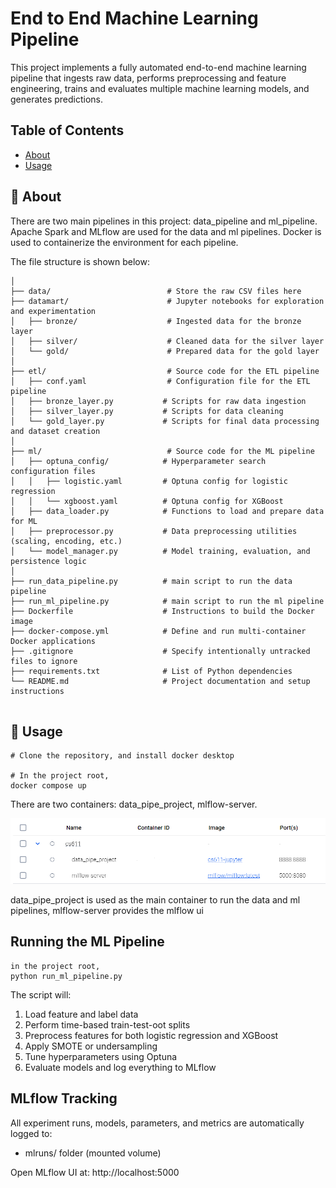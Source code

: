 
# End to End Machine Learning Pipeline
This project implements a fully automated end-to-end machine learning pipeline that ingests raw data, performs preprocessing and feature engineering, trains and evaluates multiple machine learning models, and generates predictions. 
## Table of Contents
- [About](#-about)
- [Usage](#-how-to-build)

## 🚀 About
There are two main pipelines in this project: data_pipeline and ml_pipeline. Apache Spark and MLflow are used for the data and ml pipelines. Docker is used to containerize the environment for each pipeline. 

The file structure is shown below:
```
│
├── data/                          # Store the raw CSV files here
├── datamart/                      # Jupyter notebooks for exploration and experimentation
│   ├── bronze/                    # Ingested data for the bronze layer 
│   ├── silver/                    # Cleaned data for the silver layer
│   └── gold/                      # Prepared data for the gold layer
│
├── etl/                           # Source code for the ETL pipeline
│   ├── conf.yaml                  # Configuration file for the ETL pipeline
│   ├── bronze_layer.py           # Scripts for raw data ingestion 
│   ├── silver_layer.py           # Scripts for data cleaning
│   └── gold_layer.py             # Scripts for final data processing and dataset creation
│
├── ml/                            # Source code for the ML pipeline
│   ├── optuna_config/            # Hyperparameter search configuration files
│   │   ├── logistic.yaml         # Optuna config for logistic regression
│   │   └── xgboost.yaml          # Optuna config for XGBoost
│   ├── data_loader.py            # Functions to load and prepare data for ML
│   ├── preprocessor.py           # Data preprocessing utilities (scaling, encoding, etc.)
│   └── model_manager.py          # Model training, evaluation, and persistence logic
│
├── run_data_pipeline.py          # main script to run the data pipeline
├── run_ml_pipeline.py            # main script to run the ml pipeline
├── Dockerfile                    # Instructions to build the Docker image
├── docker-compose.yml            # Define and run multi-container Docker applications
├── .gitignore                    # Specify intentionally untracked files to ignore
├── requirements.txt              # List of Python dependencies
└── README.md                     # Project documentation and setup instructions


```

## 📝 Usage


```
# Clone the repository, and install docker desktop

# In the project root, 
docker compose up

```

There are two containers: data_pipe_project, mlflow-server.

![Docker](assets/docker.png)

data_pipe_project is used as the main container to run the data and ml pipelines, mlflow-server provides the mlflow ui

## Running the ML Pipeline

```
in the project root, 
python run_ml_pipeline.py

```
The script will:
1. Load feature and label data
2. Perform time-based train-test-oot splits
3. Preprocess features for both logistic regression and XGBoost
4. Apply SMOTE or undersampling
5. Tune hyperparameters using Optuna
6. Evaluate models and log everything to MLflow

## MLflow Tracking
All experiment runs, models, parameters, and metrics are automatically logged to:
- mlruns/ folder (mounted volume)

Open MLflow UI at: http://localhost:5000

